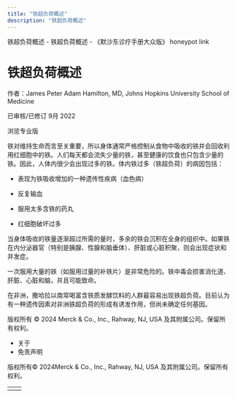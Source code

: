 ```yaml
---
title: "铁超负荷概述"
description: "铁超负荷概述"
---
```


﻿铁超负荷概述 \- 铁超负荷概述 \- 《默沙东诊疗手册大众版》 honeypot link

# 铁超负荷概述

作者：James Peter Adam Hamilton, MD, Johns Hopkins University School of Medicine

已审核/已修订 9月 2022

浏览专业版

铁对维持生命而言至关重要，所以身体通常严格控制从食物中吸收的铁并会回收利用红细胞中的铁。人们每天都会流失少量的铁，甚至健康的饮食也只包含少量的铁。因此，人体内很少会出现过多的铁。体内铁过多（铁超负荷）的病因包括：

- 表现为铁吸收增加的一种遗传性疾病（血色病）

- 反复输血

- 服用太多含铁的药丸

- 红细胞破坏过多


当身体吸收的铁量逐渐超过所需的量时，多余的铁会沉积在全身的组织中。如果铁在内分泌器官（特别是胰腺、性腺和脑垂体）、肝脏或心脏积聚，则会出现症状和并发症。

一次服用大量的铁（如服用过量的补铁片）是非常危险的。铁中毒会损害消化道、肝脏、心脏和脑，并且可能致命。

在非洲，撒哈拉以南常喝富含铁质发酵饮料的人群最容易出现铁超负荷。目前认为有一种遗传因素对非洲铁超负荷的形成有诱发作用，但尚未确定任何基因。



版权所有 © 2024
Merck & Co., Inc., Rahway, NJ, USA 及其附属公司。保留所有权利。

- 关于
- 免责声明

版权所有© 2024Merck & Co., Inc., Rahway, NJ, USA 及其附属公司。保留所有权利。

|     |     |
| --- | --- |
|  |  |